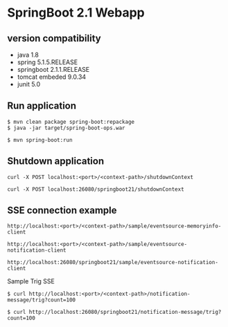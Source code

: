 # SpringBoot 2.1 Webapp

## version compatibility

- java 1.8
- spring 5.1.5.RELEASE
- springboot 2.1.1.RELEASE
- tomcat embeded 9.0.34
- junit 5.0


## Run application

```
$ mvn clean package spring-boot:repackage
$ java -jar target/spring-boot-ops.war
```

```
$ mvn spring-boot:run
```

## Shutdown application

```
curl -X POST localhost:<port>/<context-path>/shutdownContext

curl -X POST localhost:26080/springboot21/shutdownContext
```

## SSE connection example

```
http://localhost:<port>/<context-path>/sample/eventsource-memoryinfo-client

http://localhost:<port>/<context-path>/sample/eventsource-notification-client

http://localhost:26080/springboot21/sample/eventsource-notification-client
```

Sample Trig SSE

```
$ curl http://localhost:<port>/<context-path>/notification-message/trig?count=100

$ curl http://localhost:26080/springboot21/notification-message/trig?count=100
```